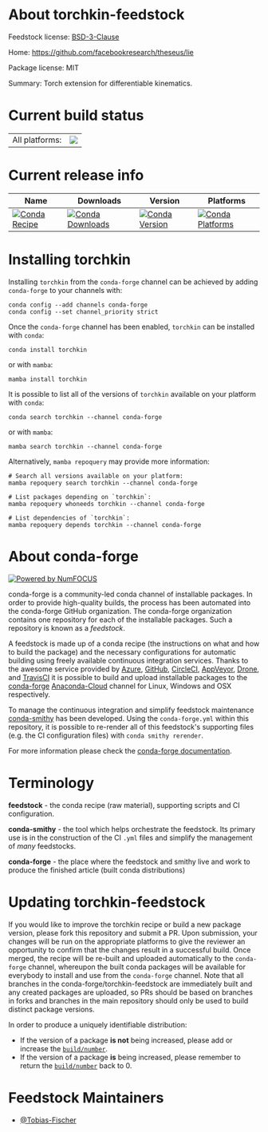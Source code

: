 About torchkin-feedstock
========================

Feedstock license: [BSD-3-Clause](https://github.com/conda-forge/torchkin-feedstock/blob/main/LICENSE.txt)

Home: https://github.com/facebookresearch/theseus/lie

Package license: MIT

Summary: Torch extension for differentiable kinematics.

Current build status
====================


<table><tr><td>All platforms:</td>
    <td>
      <a href="https://dev.azure.com/conda-forge/feedstock-builds/_build/latest?definitionId=19680&branchName=main">
        <img src="https://dev.azure.com/conda-forge/feedstock-builds/_apis/build/status/torchkin-feedstock?branchName=main">
      </a>
    </td>
  </tr>
</table>

Current release info
====================

| Name | Downloads | Version | Platforms |
| --- | --- | --- | --- |
| [![Conda Recipe](https://img.shields.io/badge/recipe-torchkin-green.svg)](https://anaconda.org/conda-forge/torchkin) | [![Conda Downloads](https://img.shields.io/conda/dn/conda-forge/torchkin.svg)](https://anaconda.org/conda-forge/torchkin) | [![Conda Version](https://img.shields.io/conda/vn/conda-forge/torchkin.svg)](https://anaconda.org/conda-forge/torchkin) | [![Conda Platforms](https://img.shields.io/conda/pn/conda-forge/torchkin.svg)](https://anaconda.org/conda-forge/torchkin) |

Installing torchkin
===================

Installing `torchkin` from the `conda-forge` channel can be achieved by adding `conda-forge` to your channels with:

```
conda config --add channels conda-forge
conda config --set channel_priority strict
```

Once the `conda-forge` channel has been enabled, `torchkin` can be installed with `conda`:

```
conda install torchkin
```

or with `mamba`:

```
mamba install torchkin
```

It is possible to list all of the versions of `torchkin` available on your platform with `conda`:

```
conda search torchkin --channel conda-forge
```

or with `mamba`:

```
mamba search torchkin --channel conda-forge
```

Alternatively, `mamba repoquery` may provide more information:

```
# Search all versions available on your platform:
mamba repoquery search torchkin --channel conda-forge

# List packages depending on `torchkin`:
mamba repoquery whoneeds torchkin --channel conda-forge

# List dependencies of `torchkin`:
mamba repoquery depends torchkin --channel conda-forge
```


About conda-forge
=================

[![Powered by
NumFOCUS](https://img.shields.io/badge/powered%20by-NumFOCUS-orange.svg?style=flat&colorA=E1523D&colorB=007D8A)](https://numfocus.org)

conda-forge is a community-led conda channel of installable packages.
In order to provide high-quality builds, the process has been automated into the
conda-forge GitHub organization. The conda-forge organization contains one repository
for each of the installable packages. Such a repository is known as a *feedstock*.

A feedstock is made up of a conda recipe (the instructions on what and how to build
the package) and the necessary configurations for automatic building using freely
available continuous integration services. Thanks to the awesome service provided by
[Azure](https://azure.microsoft.com/en-us/services/devops/), [GitHub](https://github.com/),
[CircleCI](https://circleci.com/), [AppVeyor](https://www.appveyor.com/),
[Drone](https://cloud.drone.io/welcome), and [TravisCI](https://travis-ci.com/)
it is possible to build and upload installable packages to the
[conda-forge](https://anaconda.org/conda-forge) [Anaconda-Cloud](https://anaconda.org/)
channel for Linux, Windows and OSX respectively.

To manage the continuous integration and simplify feedstock maintenance
[conda-smithy](https://github.com/conda-forge/conda-smithy) has been developed.
Using the ``conda-forge.yml`` within this repository, it is possible to re-render all of
this feedstock's supporting files (e.g. the CI configuration files) with ``conda smithy rerender``.

For more information please check the [conda-forge documentation](https://conda-forge.org/docs/).

Terminology
===========

**feedstock** - the conda recipe (raw material), supporting scripts and CI configuration.

**conda-smithy** - the tool which helps orchestrate the feedstock.
                   Its primary use is in the construction of the CI ``.yml`` files
                   and simplify the management of *many* feedstocks.

**conda-forge** - the place where the feedstock and smithy live and work to
                  produce the finished article (built conda distributions)


Updating torchkin-feedstock
===========================

If you would like to improve the torchkin recipe or build a new
package version, please fork this repository and submit a PR. Upon submission,
your changes will be run on the appropriate platforms to give the reviewer an
opportunity to confirm that the changes result in a successful build. Once
merged, the recipe will be re-built and uploaded automatically to the
`conda-forge` channel, whereupon the built conda packages will be available for
everybody to install and use from the `conda-forge` channel.
Note that all branches in the conda-forge/torchkin-feedstock are
immediately built and any created packages are uploaded, so PRs should be based
on branches in forks and branches in the main repository should only be used to
build distinct package versions.

In order to produce a uniquely identifiable distribution:
 * If the version of a package **is not** being increased, please add or increase
   the [``build/number``](https://docs.conda.io/projects/conda-build/en/latest/resources/define-metadata.html#build-number-and-string).
 * If the version of a package **is** being increased, please remember to return
   the [``build/number``](https://docs.conda.io/projects/conda-build/en/latest/resources/define-metadata.html#build-number-and-string)
   back to 0.

Feedstock Maintainers
=====================

* [@Tobias-Fischer](https://github.com/Tobias-Fischer/)

